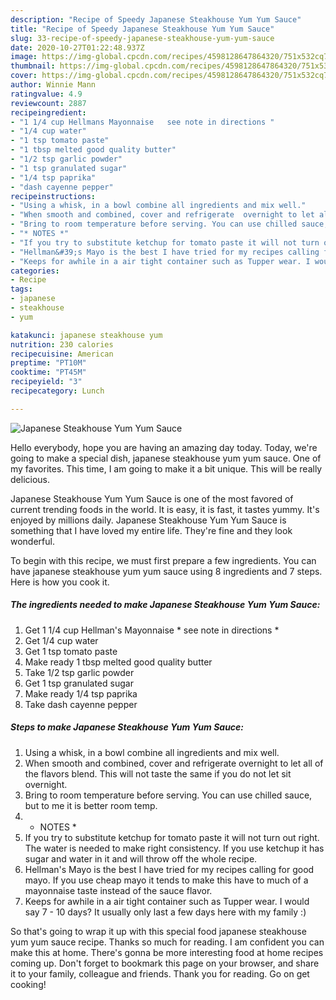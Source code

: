 ```yaml
---
description: "Recipe of Speedy Japanese Steakhouse Yum Yum Sauce"
title: "Recipe of Speedy Japanese Steakhouse Yum Yum Sauce"
slug: 33-recipe-of-speedy-japanese-steakhouse-yum-yum-sauce
date: 2020-10-27T01:22:48.937Z
image: https://img-global.cpcdn.com/recipes/4598128647864320/751x532cq70/japanese-steakhouse-yum-yum-sauce-recipe-main-photo.jpg
thumbnail: https://img-global.cpcdn.com/recipes/4598128647864320/751x532cq70/japanese-steakhouse-yum-yum-sauce-recipe-main-photo.jpg
cover: https://img-global.cpcdn.com/recipes/4598128647864320/751x532cq70/japanese-steakhouse-yum-yum-sauce-recipe-main-photo.jpg
author: Winnie Mann
ratingvalue: 4.9
reviewcount: 2887
recipeingredient:
- "1 1/4 cup Hellmans Mayonnaise   see note in directions "
- "1/4 cup water"
- "1 tsp tomato paste"
- "1 tbsp melted good quality butter"
- "1/2 tsp garlic powder"
- "1 tsp granulated sugar"
- "1/4 tsp paprika"
- "dash cayenne pepper"
recipeinstructions:
- "Using a whisk, in a bowl combine all ingredients and mix well."
- "When smooth and combined, cover and refrigerate  overnight to let all of the flavors blend. This will not taste the same if you do not let sit overnight."
- "Bring to room temperature before serving. You can use chilled sauce, but to me it is better room temp."
- "* NOTES *"
- "If you try to substitute ketchup for tomato paste it will not turn out right. The water is needed to make right consistency. If you use ketchup it has sugar and water in it and will throw off the whole recipe."
- "Hellman&#39;s Mayo is the best I have tried for my recipes calling for good mayo. If you use cheap mayo it tends to make this have to much of a mayonnaise  taste instead of the sauce flavor."
- "Keeps for awhile in a air tight container such as Tupper wear. I would say 7 - 10 days? It usually only last a few days here with my family :)"
categories:
- Recipe
tags:
- japanese
- steakhouse
- yum

katakunci: japanese steakhouse yum 
nutrition: 230 calories
recipecuisine: American
preptime: "PT10M"
cooktime: "PT45M"
recipeyield: "3"
recipecategory: Lunch

---
```



![Japanese Steakhouse Yum Yum Sauce](https://img-global.cpcdn.com/recipes/4598128647864320/751x532cq70/japanese-steakhouse-yum-yum-sauce-recipe-main-photo.jpg)

Hello everybody, hope you are having an amazing day today. Today, we're going to make a special dish, japanese steakhouse yum yum sauce. One of my favorites. This time, I am going to make it a bit unique. This will be really delicious.



Japanese Steakhouse Yum Yum Sauce is one of the most favored of current trending foods in the world. It is easy, it is fast, it tastes yummy. It's enjoyed by millions daily. Japanese Steakhouse Yum Yum Sauce is something that I have loved my entire life. They're fine and they look wonderful.


To begin with this recipe, we must first prepare a few ingredients. You can have japanese steakhouse yum yum sauce using 8 ingredients and 7 steps. Here is how you cook it.

<!--inarticleads1-->

##### The ingredients needed to make Japanese Steakhouse Yum Yum Sauce:

1. Get 1 1/4 cup Hellman&#39;s Mayonnaise *  see note in directions *
1. Get 1/4 cup water
1. Get 1 tsp tomato paste
1. Make ready 1 tbsp melted good quality butter
1. Take 1/2 tsp garlic powder
1. Get 1 tsp granulated sugar
1. Make ready 1/4 tsp paprika
1. Take dash cayenne pepper




<!--inarticleads2-->

##### Steps to make Japanese Steakhouse Yum Yum Sauce:

1. Using a whisk, in a bowl combine all ingredients and mix well.
1. When smooth and combined, cover and refrigerate  overnight to let all of the flavors blend. This will not taste the same if you do not let sit overnight.
1. Bring to room temperature before serving. You can use chilled sauce, but to me it is better room temp.
1. * NOTES *
1. If you try to substitute ketchup for tomato paste it will not turn out right. The water is needed to make right consistency. If you use ketchup it has sugar and water in it and will throw off the whole recipe.
1. Hellman&#39;s Mayo is the best I have tried for my recipes calling for good mayo. If you use cheap mayo it tends to make this have to much of a mayonnaise  taste instead of the sauce flavor.
1. Keeps for awhile in a air tight container such as Tupper wear. I would say 7 - 10 days? It usually only last a few days here with my family :)




So that's going to wrap it up with this special food japanese steakhouse yum yum sauce recipe. Thanks so much for reading. I am confident you can make this at home. There's gonna be more interesting food at home recipes coming up. Don't forget to bookmark this page on your browser, and share it to your family, colleague and friends. Thank you for reading. Go on get cooking!
